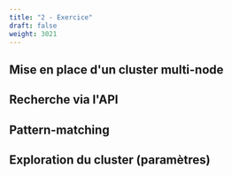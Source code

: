 ```yaml
---
title: "2 - Exercice"
draft: false
weight: 3021
---
```


## Mise en place d'un cluster multi-node

## Recherche via l'API

## Pattern-matching

## Exploration du cluster (paramètres)

<!-- https://blog.miguelgrinberg.com/post/the-flask-mega-tutorial-part-xvi-full-text-search -->
